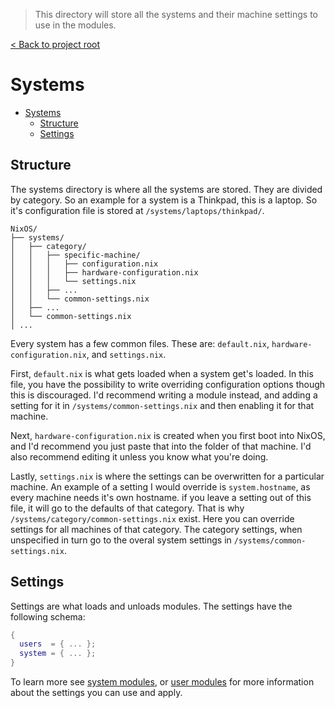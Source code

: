 > This directory will store all the systems and their machine settings to use in the modules.

[< Back to project root](../README.md)

# Systems

- [Systems](#systems)
  - [Structure](#structure)
  - [Settings](#settings)

## Structure
The systems directory is where all the systems are stored. They are divided by category. So an example for a system is a Thinkpad, this is a laptop. So it's configuration file is stored at `/systems/laptops/thinkpad/`. 

```
NixOS/
├── systems/
│   ├── category/
│   │   ├── specific-machine/
│   │   │   ├── configuration.nix
│   │   │   ├── hardware-configuration.nix
│   │   │   └── settings.nix
│   │   ├── ... 
│   │   └── common-settings.nix
│   ├── ... 
│   └── common-settings.nix
│ ...
```

Every system has a few common files. These are: `default.nix`, `hardware-configuration.nix`, and `settings.nix`. 

First, `default.nix` is what gets loaded when a system get's loaded. In this file, you have the possibility to write overriding configuration options though this is discouraged. I'd recommend writing a module instead, and adding a setting for it in `/systems/common-settings.nix` and then enabling it for that machine.

Next, `hardware-configuration.nix` is created when you first boot into NixOS, and I'd recommend you just paste that into the folder of that machine. I'd also recommend editing it unless you know what you're doing.

Lastly, `settings.nix` is where the settings can be overwritten for a particular machine. An example of a setting I would override is `system.hostname`, as every machine needs it's own hostname. if you leave a setting out of this file, it will go to the defaults of that category. That is why `/systems/category/common-settings.nix` exist. Here you can override settings for all machines of that category. The category settings, when unspecified in turn go to the overal system settings in `/systems/common-settings.nix`.

## Settings
Settings are what loads and unloads modules. The settings have the following schema:

```NIX
{
  users  = { ... };
  system = { ... };
}
```

To learn more see [system modules](../modules/system-level/README.md), or [user modules](../modules/user-level/README.md) for more information about the settings you can use and apply.

